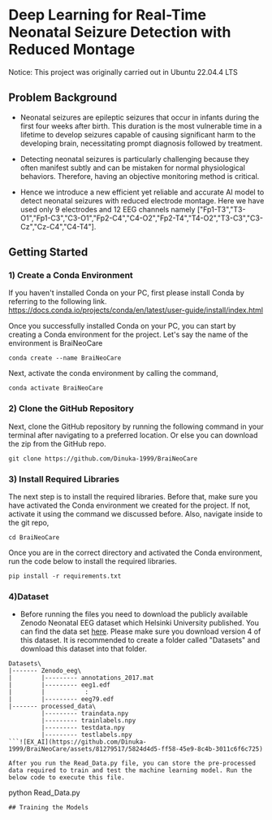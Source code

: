 # Deep Learning for Real-Time Neonatal Seizure Detection with Reduced Montage

Notice: This project was originally carried out in Ubuntu 22.04.4 LTS

## Problem Background

* Neonatal seizures are epileptic seizures that occur in infants during the first four weeks after birth. This duration is the most vulnerable time in a lifetime to develop seizures capable of causing significant harm to the developing brain, necessitating prompt diagnosis followed by treatment.

* Detecting neonatal seizures is particularly challenging because they often manifest subtly and can be mistaken for normal physiological behaviors. Therefore, having an objective monitoring method is critical.

* Hence we introduce a new efficient yet reliable and accurate AI model to detect neonatal seizures with reduced electrode montage. Here we have used only 9 electrodes and 12 EEG channels namely ["Fp1-T3","T3-O1","Fp1-C3","C3-O1","Fp2-C4","C4-O2","Fp2-T4","T4-O2","T3-C3","C3-Cz","Cz-C4","C4-T4"].

## Getting Started

### 1) Create a Conda Environment

If you haven't installed Conda on your PC, first please install Conda by referring to the following link. https://docs.conda.io/projects/conda/en/latest/user-guide/install/index.html

Once you successfully installed Conda on your PC, you can start by creating a Conda environment for the project. Let's say the name of the environment is BraiNeoCare
```
conda create --name BraiNeoCare
```

Next, activate the conda environment by calling the command,

```
conda activate BraiNeoCare
```
### 2) Clone the GitHub Repository

Next, clone the GitHub repository by running the following command in your terminal after navigating to a preferred location. Or else you can download the zip from the GitHub repo.

```
git clone https://github.com/Dinuka-1999/BraiNeoCare
```

### 3) Install Required Libraries
The next step is to install the required libraries. Before that, make sure you have activated the Conda environment we created for the project. If not, activate it using the command we discussed before. Also, navigate inside to the git repo,
```
cd BraiNeoCare
```
Once you are in the correct directory and activated the Conda environment, run the code below to install the required libraries.

```
pip install -r requirements.txt
```

### 4)Dataset
* Before running the files you need to download the publicly available Zenodo Neonatal EEG dataset which Helsinki University published. You can find the data set [here](https://zenodo.org/records/4940267). Please make sure you download version 4 of this dataset. It is recommended to create a folder called "Datasets" and download this dataset into that folder.
```
Datasets\
|------- Zenodo_eeg\
|        |--------- annotations_2017.mat
|        |--------- eeg1.edf
|        |           :
|        |--------- eeg79.edf
|------- processed_data\
         |--------- traindata.npy
         |--------- trainlabels.npy
         |--------- testdata.npy
         |--------- testlabels.npy
```![EX_AI](https://github.com/Dinuka-1999/BraiNeoCare/assets/81279517/5824d4d5-ff58-45e9-8c4b-3011c6f6c725)

After you run the Read_Data.py file, you can store the pre-processed data required to train and test the machine learning model. Run the below code to execute this file.
```
python Read_Data.py
```
## Training the Models
